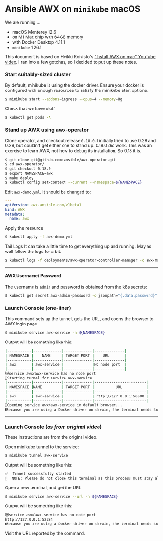 # Ansible AWX on `minikube` macOS

We are running ...
* macOS Monterey 12.6
* on M1 Max chip with 64GB memory
* with Docker Desktop 4.11.1
* `minikube` 1.26.1

This document is based on Heikki Koivisto's ["Install AWX on mac" YouTube video](https://www.youtube.com/watch?v=yFWQBAPrWQE).
I ran into a few gotchas, so I decided to put up these notes.

### Start suitably-sized cluster

By default, minikube is using the docker driver. Ensure your docker is configured with
enough resources to satisfy the minikube start options.
```bash
$ minikube start --addons=ingress --cpus=4 --memory=8g
```

Check that we have stuff
```bash
$ kubectl get pods -A
```

### Stand up AWX using awx-operator

Clone operator, and checkout release `0.18.0`. I initially tried to use 0.28 and 0.29, but couldn't get either one to stand up.
0.18.0 _did_ work. This was an exercise to learn AWX, not how to debug its installation.
So 0.18 it is.

```bash
$ git clone git@github.com:ansible/awx-operator.git
$ cd awx-operator/
$ git checkout 0.18.0
$ export NAMESPACE=awx
$ make deploy
$ kubectl config set-context --current --namespace=${NAMESPACE}
```

Edit `awx-demo.yml`. It should be changed to:
```yaml
---
apiVersion: awx.ansible.com/v1beta1
kind: AWX
metadata:
  name: awx
```

Apply the resource
```bash
$ kubectl apply -f awx-demo.yml
```

Tail Logs
It can take a little time to get everything up and running. May as well follow the logs for a bit.

```bash
$ kubectl logs -f deployments/awx-operator-controller-manager -c awx-manager
```
---

#### AWX Username/ Password
The username is `admin` and password is obtained from the k8s secrets:
```bash
$ kubectl get secret awx-admin-password -o jsonpath="{.data.password}" | base64 --decode
```

### Launch Console (one-liner)
This command sets up the tunnel, gets the URL, and opens the browser
to AWX login page.
```bash
$ minikube service awx-service -n ${NAMESPACE} 
```
Output will be something like this:
```bash
|-----------|-------------|-------------|--------------|
| NAMESPACE |    NAME     | TARGET PORT |    URL       |
|-----------|-------------|-------------|--------------|
| awx       | awx-service |             |No node port  |
|-----------|-------------|-------------|--------------|
😿service awx/awx-service has no node port
🏃Starting tunnel for service awx-service.
|-----------|-------------|-------------|------------------------|
| NAMESPACE |NAME         | TARGET PORT |          URL           |
|-----------|-------------|-------------|------------------------|
| awx       | awx-service |             | http://127.0.0.1:56500 |
|-----------|-------------|-------------|------------------------|
🎉Opening service awx/awx-service in default browser...
❗Because you are using a Docker driver on darwin, the terminal needs to be open to run it.
```
----

### Launch Console (_as from original video_)
These instructions are from the original video.

Open minikube tunnel to the service:
```bash
$ minikube tunnel awx-service
```

Output will be something like this:
```bash
✅  Tunnel successfully started
📌  NOTE: Please do not close this terminal as this process must stay alive for the tunnel to be accessible ...
```

Open a new terminal, and get the URL
```bash
$ minikube service awx-service --url -n ${NAMESPACE}
```
Output will be something like this:
```bash
😿service awx/awx-service has no node port
http://127.0.0.1:52284
❗Because you are using a Docker driver on darwin, the terminal needs to be open to run it.
```
Visit the URL reported by the command.
